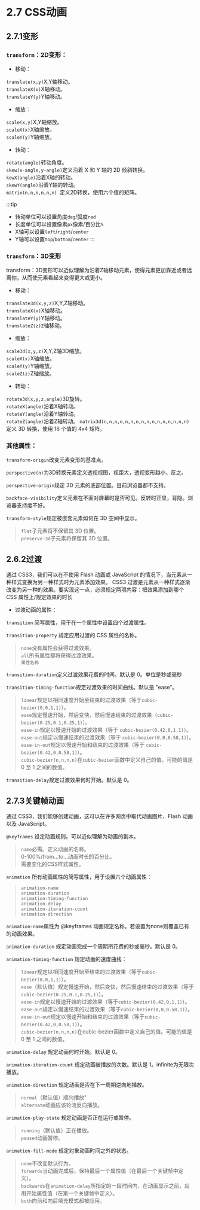 # 2.7 CSS动画
## 2.7.1变形
### `transform`：2D变形： 

* 移动：

`translate(x,y)`X,Y轴移动。     
`translateX(x)`X轴移动。        
`translateY(y)`Y轴移动。

* 缩放：

`scale(x,y)`X,Y轴缩放。     
`scaleX(x)`X轴缩放。        
`scaleY(y)`Y轴缩放。        

* 转动：

`rotate(angle)`转动角度。       
`skew(x-angle,y-angle)`定义沿着 X 和 Y 轴的 2D 倾斜转换。      
`kewX(angle)`沿着X轴的转动。     
`skewY(angle)`沿着Y轴的转动。        
`matrix(n,n,n,n,n,n) `定义2D转换，使用六个值的矩阵。      
  
:::tip
* 转动单位可以设置角度`deg`/弧度`rad`     
* 长度单位可以设置像素`px`像素/百分比`%`
* X轴可以设置`left`/`right`/`center`
* Y轴可以设置`top`/`bottom`/`center`
:::



### `transform`：3D变形 

transform：3D变形可以近似理解为沿着Z轴移动元素，使得元素更加靠近或者远离你，从而使元素看起来变得更大或更小。

* 移动：  
        
`translate3d(x,y,z)`X,Y,Z轴移动。    
`translateX(x)`X轴移动。        
`translateY(y)`Y轴移动。        
`translateZ(z)`z轴移动。


* 缩放：

`scale3d(x,y,z)`X,Y,Z轴3D缩放。     
`scaleX(x)`X轴缩放。        
`scaleY(y)`Y轴缩放。        
`scaleZ(z)`Z轴缩放。

* 转动： 
     
`rotate3d(x,y,z,angle)`3D旋转。       
`rotateX(angle)`沿着X轴转动。       
`rotateY(angle)`沿着Y轴转动。       
`rotateZ(angle)`沿着Z轴转动。
`matrix3d(n,n,n,n,n,n,n,n,n,n,n,n,n,n,n,n) `定义 3D 转换，使用 16 个值的 4x4 矩阵。


###  其他属性： 
    
`transform-origin`改变元素变形的基准点。        

`perspective(n)`为3D转换元素定义透视视图，视距大，透视变形越小，反之。 

`perspective-origin`规定 3D 元素的底部位置。目前浏览器都不支持。    

`backface-visibility`定义元素在不面对屏幕时是否可见。反转时正显，背隐。浏览器支持度不好。   
   
`transform-style`规定被嵌套元素如何在 3D 空间中显示。 
> `flat`子元素将不保留其 3D 位置。      
> `preserve-3d`子元素将保留其 3D 位置。

## 2.6.2过渡
通过 CSS3，我们可以在不使用 Flash 动画或 JavaScript 的情况下，当元素从一种样式变换为另一种样式时为元素添加效果。
CSS3 过渡是元素从一种样式逐渐改变为另一种的效果。要实现这一点，必须规定两项内容：把效果添加到哪个 CSS 属性上/规定效果的时长

* 过渡动画的属性：

`transition` 简写属性，用于在一个属性中设置四个过渡属性。

`transition-property` 规定应用过渡的 CSS 属性的名称。 

> `none`没有属性会获得过渡效果。      
> `all`所有属性都将获得过渡效果。     
> `属性名称`

`transition-duration`定义过渡效果花费的时间。默认是 0。单位是秒或毫秒

`transition-timing-function`规定过渡效果的时间曲线。默认是 "ease"。 

> `linear`规定以相同速度开始至结束的过渡效果（等于`cubic-bezier(0,0,1,1)`）。       
> `ease`规定慢速开始，然后变快，然后慢速结束的过渡效果（`cubic-bezier(0.25,0.1,0.25,1)`）。     
> `ease-in`规定以慢速开始的过渡效果（等于 `cubic-bezier(0.42,0,1,1)`）。        
> `ease-out`规定以慢速结束的过渡效果（等于 `cubic-bezier(0,0,0.58,1)`）。       
> `ease-in-out`规定以慢速开始和结束的过渡效果（等于 `cubic-bezier(0.42,0,0.58,1)`）。       
> `cubic-bezier(n,n,n,n)`在`cubic-bezier`函数中定义自己的值。可能的值是 0 至 1 之间的数值。

`transition-delay`规定过渡效果何时开始。默认是 0。

## 2.7.3关键帧动画
通过 CSS3，我们能够创建动画，这可以在许多网页中取代动画图片、Flash 动画以及 JavaScript。

`@keyframes` 设定动画规则。可以近似理解为动画的剧本。 

> `name`必需。定义动画的名称。      
> 0-100%/from...to...动画时长的百分比。     
> 需要变化的CSS样式属性。       

`animation` 所有动画属性的简写属性，用于设置六个动画属性：
> `animation-name`      
> `animation-duration`      
> `animation-timing-function`       
> `animation-delay`     
> `animation-iteration-count`       
> `animation-direction`

`animation-name`属性为 @keyframes 动画规定名称。若设置为none则覆盖已有的动画效果。

`animation-duration` 规定动画完成一个周期所花费的秒或毫秒。默认是 0。

`animation-timing-function` 规定动画的速度曲线：

> `linear`规定以相同速度开始至结束的过渡效果（等于`cubic-bezier(0,0,1,1)`）。     
> `ease`（默认值）规定慢速开始，然后变快，然后慢速结束的过渡效果（等于`cubic-bezier(0.25,0.1,0.25,1)`）。     
> `ease-in`规定以慢速开始的过渡效果（等于`cubic-bezier(0.42,0,1,1)`）。       
> `ease-out`规定以慢速结束的过渡效果（等于`cubic-bezier(0,0,0.58,1)`）。      
> `ease-in-out`规定以慢速开始和结束的过渡效果（等于`cubic-bezier(0.42,0,0.58,1)`）。      
> `cubic-bezier(n,n,n,n)`在cubic-bezier函数中定义自己的值。可能的值是 0 至 1 之间的数值。

`animation-delay` 规定动画何时开始。默认是 0。

`animation-iteration-count` 规定动画被播放的次数。默认是 1。infinite为无限次播放。

`animation-direction` 规定动画是否在下一周期逆向地播放。

> `normal`（默认值）顺向播放"       
> `alternate`动画应该轮流反向播放。

`animation-play-state` 规定动画是否正在运行或暂停。

> `running`（默认值）正在播放。         
> `paused`动画暂停。      

`animation-fill-mode` 规定对象动画时间之外的状态。 

> `none`不改变默认行为。        
> `forwards`当动画完成后，保持最后一个属性值（在最后一个关键帧中定义）。        
> `backwards`在`animation-delay`所指定的一段时间内，在动画显示之前，应用开始属性值（在第一个关键帧中定义）。      
> `both`向前和向后填充模式都被应用。